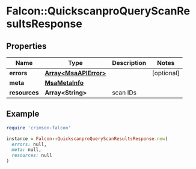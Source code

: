 # Falcon::QuickscanproQueryScanResultsResponse

## Properties

| Name | Type | Description | Notes |
| ---- | ---- | ----------- | ----- |
| **errors** | [**Array&lt;MsaAPIError&gt;**](MsaAPIError.md) |  | [optional] |
| **meta** | [**MsaMetaInfo**](MsaMetaInfo.md) |  |  |
| **resources** | **Array&lt;String&gt;** | scan IDs |  |

## Example

```ruby
require 'crimson-falcon'

instance = Falcon::QuickscanproQueryScanResultsResponse.new(
  errors: null,
  meta: null,
  resources: null
)
```

